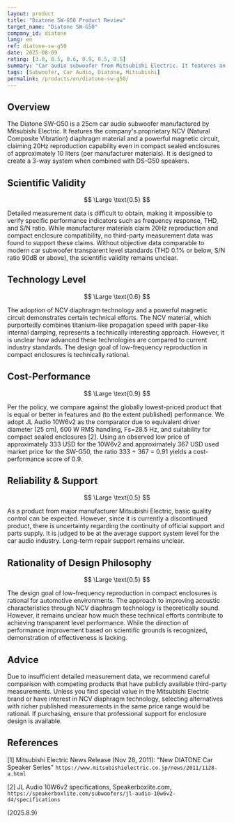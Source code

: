```yaml
---
layout: product
title: "Diatone SW-G50 Product Review"
target_name: "Diatone SW-G50"
company_id: diatone
lang: en
ref: diatone-sw-g50
date: 2025-08-09
rating: [3.0, 0.5, 0.6, 0.9, 0.5, 0.5]
summary: "Car audio subwoofer from Mitsubishi Electric. It features an NCV diaphragm and a powerful magnetic circuit, but limited published objective measurements constrain its overall competitiveness"
tags: [Subwoofer, Car Audio, Diatone, Mitsubishi]
permalink: /products/en/diatone-sw-g50/
---
```


## Overview

The Diatone SW-G50 is a 25cm car audio subwoofer manufactured by Mitsubishi Electric. It features the company's proprietary NCV (Natural Composite Vibration) diaphragm material and a powerful magnetic circuit, claiming 20Hz reproduction capability even in compact sealed enclosures of approximately 10 liters (per manufacturer materials). It is designed to create a 3-way system when combined with DS-G50 speakers.

## Scientific Validity

$$ \Large \text{0.5} $$

Detailed measurement data is difficult to obtain, making it impossible to verify specific performance indicators such as frequency response, THD, and S/N ratio. While manufacturer materials claim 20Hz reproduction and compact enclosure compatibility, no third-party measurement data was found to support these claims. Without objective data comparable to modern car subwoofer transparent level standards (THD 0.1% or below, S/N ratio 90dB or above), the scientific validity remains unclear.

## Technology Level

$$ \Large \text{0.6} $$

The adoption of NCV diaphragm technology and a powerful magnetic circuit demonstrates certain technical efforts. The NCV material, which purportedly combines titanium-like propagation speed with paper-like internal damping, represents a technically interesting approach. However, it is unclear how advanced these technologies are compared to current industry standards. The design goal of low-frequency reproduction in compact enclosures is technically rational.

## Cost-Performance

$$ \Large \text{0.9} $$

Per the policy, we compare against the globally lowest-priced product that is equal or better in features and (to the extent published) performance. We adopt JL Audio 10W6v2 as the comparator due to equivalent driver diameter (25 cm), 600 W RMS handling, Fs=28.5 Hz, and suitability for compact sealed enclosures [2]. Using an observed low price of approximately 333 USD for the 10W6v2 and approximately 367 USD used market price for the SW-G50, the ratio 333 ÷ 367 = 0.91 yields a cost-performance score of 0.9.

## Reliability & Support

$$ \Large \text{0.5} $$

As a product from major manufacturer Mitsubishi Electric, basic quality control can be expected. However, since it is currently a discontinued product, there is uncertainty regarding the continuity of official support and parts supply. It is judged to be at the average support system level for the car audio industry. Long-term repair support remains unclear.

## Rationality of Design Philosophy

$$ \Large \text{0.5} $$

The design goal of low-frequency reproduction in compact enclosures is rational for automotive environments. The approach to improving acoustic characteristics through NCV diaphragm technology is theoretically sound. However, it remains unclear how much these technical efforts contribute to achieving transparent level performance. While the direction of performance improvement based on scientific grounds is recognized, demonstration of effectiveness is lacking.

## Advice

Due to insufficient detailed measurement data, we recommend careful comparison with competing products that have publicly available third-party measurements. Unless you find special value in the Mitsubishi Electric brand or have interest in NCV diaphragm technology, selecting alternatives with richer published measurements in the same price range would be rational. If purchasing, ensure that professional support for enclosure design is available.

## References

[1] Mitsubishi Electric News Release (Nov 28, 2011): "New DIATONE Car Speaker Series" `https://www.mitsubishielectric.co.jp/news/2011/1128-a.html`

[2] JL Audio 10W6v2 specifications, Speakerboxlite.com, `https://speakerboxlite.com/subwoofers/jl-audio-10w6v2-d4/specifications`

(2025.8.9)